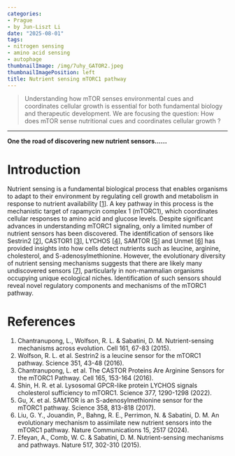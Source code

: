 ```yaml
---
categories:
- Prague
- by Jun-Liszt Li
date: "2025-08-01"
tags:
- nitrogen sensing
- amino acid sensing
- autophage
thumbnailImage: /img/7uhy_GATOR2.jpeg
thumbnailImagePosition: left
title: Nutrient sensing mTORC1 pathway
---
```


> Understanding how mTOR senses environmental cues and coordinates cellular growth is essential for both fundamental biology and therapeutic development. We are focusing the question: How does mTOR sense nutritional cues and coordinates cellular growth ?

<!--more-->

---

**One the road of discovering new nutrient sensors......**



# Introduction
Nutrient sensing is a fundamental biological process that enables organisms to adapt to their environment by regulating cell growth and metabolism in response to nutrient availability [[1](https://doi.org:10.1016/j.cell.2015.02.041)]. A key pathway in this process is the mechanistic target of rapamycin complex 1 (mTORC1), which coordinates cellular responses to amino acid and glucose levels. Despite significant advances in understanding mTORC1 signaling, only a limited number of nutrient sensors has been discovered. The identification of sensors like Sestrin2 [[2](https://doi.org:10.1126/science.aab2674)], CASTOR1 [[3](https://doi.org:10.1016/j.cell.2016.02.035)], LYCHOS [[4](https://doi.org:10.1126/science.abg6621)], SAMTOR [[5](https://doi.org:10.1126/science.aao3265)] and Unmet [[6](https://doi.org:10.1038/s41467-024-46680-3)] has provided insights into how cells detect nutrients such as leucine, arginine, cholesterol, and S-adenosylmethionine. However, the evolutionary diversity of nutrient sensing mechanisms suggests that there are likely many undiscovered sensors [[7](https://doi.org:10.1038/nature14190)], particularly in non-mammalian organisms occupying unique ecological niches. Identification of such sensors should reveal novel regulatory components and mechanisms of the mTORC1 pathway. 










# References
1. Chantranupong, L., Wolfson, R. L. & Sabatini, D. M. Nutrient-sensing mechanisms across evolution. Cell 161, 67-83 (2015). 
2. Wolfson, R. L. et al. Sestrin2 is a leucine sensor for the mTORC1 pathway. Science 351, 43-48 (2016). 
3. Chantranupong, L. et al. The CASTOR Proteins Are Arginine Sensors for the mTORC1 Pathway. Cell 165, 153-164 (2016). 
4. Shin, H. R. et al. Lysosomal GPCR-like protein LYCHOS signals cholesterol sufficiency to mTORC1. Science 377, 1290-1298 (2022).
5. Gu, X. et al. SAMTOR is an S-adenosylmethionine sensor for the mTORC1 pathway. Science 358, 813-818 (2017). 
6. Liu, G. Y., Jouandin, P., Bahng, R. E., Perrimon, N. & Sabatini, D. M. An evolutionary mechanism to assimilate new nutrient sensors into the mTORC1 pathway. Nature Communications 15, 2517 (2024). 
7. Efeyan, A., Comb, W. C. & Sabatini, D. M. Nutrient-sensing mechanisms and pathways. Nature 517, 302-310 (2015). 

